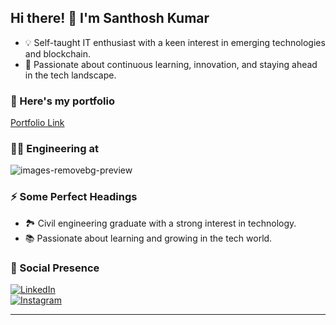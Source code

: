 ## Hi there! 👋 I'm Santhosh Kumar

- 💡 Self-taught IT enthusiast with a keen interest in emerging technologies and blockchain.
- 🌟 Passionate about continuous learning, innovation, and staying ahead in the tech landscape.

### 🔬 Here's my portfolio
[Portfolio Link](#) <!-- Replace # with your actual portfolio link once it's ready -->

### 👨‍🎓 Engineering at
![images-removebg-preview](https://github.com/user-attachments/assets/3d7e545b-9ffd-4eae-b7a7-942e8cfac1b9)


### ⚡ Some Perfect Headings
- 🏞 Civil engineering graduate with a strong interest in technology.
- 📚 Passionate about learning and growing in the tech world.

### 👤 Social Presence
[![LinkedIn](https://img.shields.io/badge/LinkedIn-%230077B5.svg?&style=for-the-badge&logo=linkedin&logoColor=white)](your-linkedin-url)  
[![Instagram](https://img.shields.io/badge/Instagram-%23E4405F.svg?&style=for-the-badge&logo=instagram&logoColor=white)](your-instagram-url)

---
